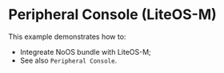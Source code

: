 # Peripheral Console (LiteOS-M)

This example demonstrates how to:

* Integreate NoOS bundle with LiteOS-M;
* See also `Peripheral Console`.
